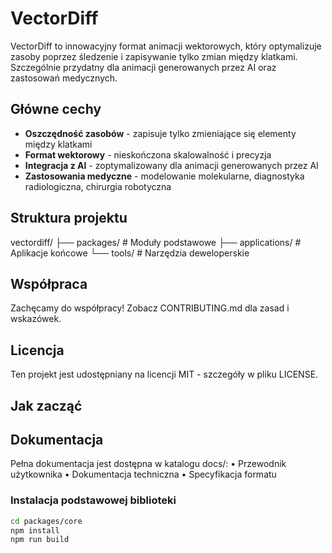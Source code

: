 # VectorDiff

VectorDiff to innowacyjny format animacji wektorowych, który optymalizuje zasoby poprzez śledzenie i zapisywanie tylko zmian między klatkami. Szczególnie przydatny dla animacji generowanych przez AI oraz zastosowań medycznych.

## Główne cechy

- **Oszczędność zasobów** - zapisuje tylko zmieniające się elementy między klatkami
- **Format wektorowy** - nieskończona skalowalność i precyzja
- **Integracja z AI** - zoptymalizowany dla animacji generowanych przez AI
- **Zastosowania medyczne** - modelowanie molekularne, diagnostyka radiologiczna, chirurgia robotyczna

## Struktura projektu
vectordiff/ ├── packages/ # Moduły podstawowe ├── applications/ # Aplikacje końcowe └── tools/ # Narzędzia deweloperskie

## Współpraca
Zachęcamy do współpracy! Zobacz CONTRIBUTING.md dla zasad i wskazówek.

## Licencja
Ten projekt jest udostępniany na licencji MIT - szczegóły w pliku LICENSE.

## Jak zacząć

## Dokumentacja
Pełna dokumentacja jest dostępna w katalogu docs/:
•	Przewodnik użytkownika
•	Dokumentacja techniczna
•	Specyfikacja formatu

### Instalacja podstawowej biblioteki

```bash
cd packages/core
npm install
npm run build
